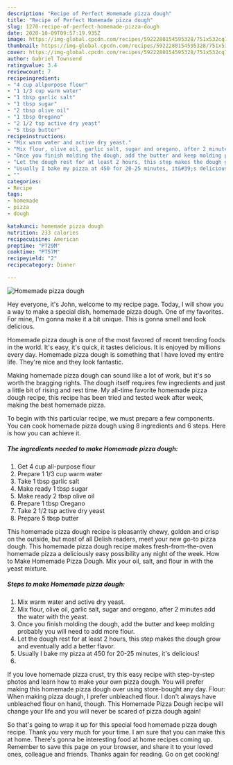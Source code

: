 ```yaml
---
description: "Recipe of Perfect Homemade pizza dough"
title: "Recipe of Perfect Homemade pizza dough"
slug: 1270-recipe-of-perfect-homemade-pizza-dough
date: 2020-10-09T09:57:19.935Z
image: https://img-global.cpcdn.com/recipes/5922280154595328/751x532cq70/homemade-pizza-dough-recipe-main-photo.jpg
thumbnail: https://img-global.cpcdn.com/recipes/5922280154595328/751x532cq70/homemade-pizza-dough-recipe-main-photo.jpg
cover: https://img-global.cpcdn.com/recipes/5922280154595328/751x532cq70/homemade-pizza-dough-recipe-main-photo.jpg
author: Gabriel Townsend
ratingvalue: 3.4
reviewcount: 7
recipeingredient:
- "4 cup allpurpose flour"
- "1 1/3 cup warm water"
- "1 tbsp garlic salt"
- "1 tbsp sugar"
- "2 tbsp olive oil"
- "1 tbsp Oregano"
- "2 1/2 tsp active dry yeast"
- "5 tbsp butter"
recipeinstructions:
- "Mix warm water and active dry yeast."
- "Mix flour, olive oil, garlic salt, sugar and oregano, after 2 minutes add the water with the yeast."
- "Once you finish molding the dough, add the butter and keep molding probably you will need to add more flour."
- "Let the dough rest for at least 2 hours, this step makes the dough grow and eventually add a better flavor."
- "Usually I bake my pizza at 450 for 20-25 minutes, it&#39;s delicious!"
- ""
categories:
- Recipe
tags:
- homemade
- pizza
- dough

katakunci: homemade pizza dough 
nutrition: 233 calories
recipecuisine: American
preptime: "PT29M"
cooktime: "PT57M"
recipeyield: "2"
recipecategory: Dinner

---
```



![Homemade pizza dough](https://img-global.cpcdn.com/recipes/5922280154595328/751x532cq70/homemade-pizza-dough-recipe-main-photo.jpg)

Hey everyone, it's John, welcome to my recipe page. Today, I will show you a way to make a special dish, homemade pizza dough. One of my favorites. For mine, I'm gonna make it a bit unique. This is gonna smell and look delicious.

Homemade pizza dough is one of the most favored of recent trending foods in the world. It's easy, it's quick, it tastes delicious. It is enjoyed by millions every day. Homemade pizza dough is something that I have loved my entire life. They're nice and they look fantastic.

Making homemade pizza dough can sound like a lot of work, but it&#39;s so worth the bragging rights. The dough itself requires few ingredients and just a little bit of rising and rest time. My all-time favorite homemade pizza dough recipe, this recipe has been tried and tested week after week, making the best homemade pizza.


To begin with this particular recipe, we must prepare a few components. You can cook homemade pizza dough using 8 ingredients and 6 steps. Here is how you can achieve it.

<!--inarticleads1-->

##### The ingredients needed to make Homemade pizza dough:

1. Get 4 cup all-purpose flour
1. Prepare 1 1/3 cup warm water
1. Take 1 tbsp garlic salt
1. Make ready 1 tbsp sugar
1. Make ready 2 tbsp olive oil
1. Prepare 1 tbsp Oregano
1. Take 2 1/2 tsp active dry yeast
1. Prepare 5 tbsp butter


This homemade pizza dough recipe is pleasantly chewy, golden and crisp on the outside, but most of all Delish readers, meet your new go-to pizza dough. This homemade pizza dough recipe makes fresh-from-the-oven homemade pizza a deliciously easy possibility any night of the week. How to Make Homemade Pizza Dough. Mix your oil, salt, and flour in with the yeast mixture. 

<!--inarticleads2-->

##### Steps to make Homemade pizza dough:

1. Mix warm water and active dry yeast.
1. Mix flour, olive oil, garlic salt, sugar and oregano, after 2 minutes add the water with the yeast.
1. Once you finish molding the dough, add the butter and keep molding probably you will need to add more flour.
1. Let the dough rest for at least 2 hours, this step makes the dough grow and eventually add a better flavor.
1. Usually I bake my pizza at 450 for 20-25 minutes, it&#39;s delicious!
1. 


If you love homemade pizza crust, try this easy recipe with step-by-step photos and learn how to make your own pizza dough. You will prefer making this homemade pizza dough over using store-bought any day. Flour: When making pizza dough, I prefer unbleached flour. I don&#39;t always have unbleached flour on hand, though. This Homemade Pizza Dough recipe will change your life and you will never be scared of pizza dough again! 

So that's going to wrap it up for this special food homemade pizza dough recipe. Thank you very much for your time. I am sure that you can make this at home. There's gonna be interesting food at home recipes coming up. Remember to save this page on your browser, and share it to your loved ones, colleague and friends. Thanks again for reading. Go on get cooking!

